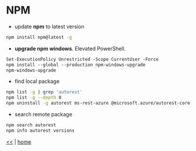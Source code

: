 # NPM

- update **npm** to latest version 

```cmd
npm install npm@latest -g
```

- **upgrade npm windows**. Elevated PowerShell.

```ps
Set-ExecutionPolicy Unrestricted -Scope CurrentUser -Force
npm install --global --production npm-windows-upgrade
npm-windows-upgrade
```

- find local package 

```sh
npm list -g | grep 'autorest'
npm list -g --depth 0
npm uninstall -g autorest ms-rest-azure @microsoft.azure/autorest-core @microsoft.azure/autorest.csharp @microsoft.azure/autorest.modeler
```

- search remote package

```sh
npm search autorest
npm info autorest versions
```

[<<](../JS.md) | [home](../../README.md)